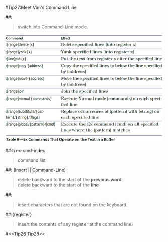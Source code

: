 #Tip27:Meet Vim's Command Line  
  
##:  
>switch into Command-Line mode.  
  
![tip27](images/tip27.png)  
  
##:h ex-cmd-index  
>command list  
  
##:<C-w> <C-u> (Insert || Command-Line)  
>delete backward to the start of the **previous word**  
>delete backward to the start of the **line**  
  
##:<C-v> <C-k>  
>insert characters that are not found on the keyboard.  
  
##:<C-r>{register}  
>insert the contents of any register at the command line.  
  
#[<<Tip26](tip26.md) [Tip28>>](tip28.md)
